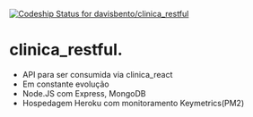 [ ![Codeship Status for davisbento/clinica_restful](https://app.codeship.com/projects/c7c1d4f0-b75e-0135-4823-2628e56a0f34/status?branch=master)](https://app.codeship.com/projects/258819)

# clinica_restful.
- API para ser consumida via clinica_react
- Em constante evolução
- Node.JS com Express, MongoDB
- Hospedagem Heroku com monitoramento Keymetrics(PM2)
